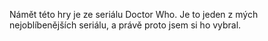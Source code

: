 Námět této hry je ze seriálu Doctor Who. Je to jeden z mých nejoblíbenějších seriálu, a právě proto jsem si ho vybral.
